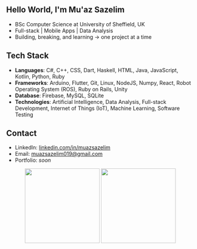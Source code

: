 ## Hello World, I'm Mu'az Sazelim

- BSc Computer Science at University of Sheffield, UK  
- Full-stack | Mobile Apps | Data Analysis  
- Building, breaking, and learning -> one project at a time

## Tech Stack
- **Languages**: C#, C++, CSS, Dart, Haskell, HTML, Java, JavaScript, Kotlin, Python, Ruby  
- **Frameworks**: Arduino, Flutter, Git, Linux, NodeJS, Numpy, React, Robot Operating System (ROS), Ruby on Rails, Unity  
- **Database**: Firebase, MySQL, SQLite
- **Technologies**: Artificial Intelligence, Data Analysis, Full-stack Development, Internet of Things (IoT), Machine Learning, Software Testing

## Contact
- LinkedIn: [linkedin.com/in/muazsazelim](https://linkedin.com/in/muazsazelim)  
- Email: muazsazelim019@gmail.com  
- Portfolio: *soon*

<p align="center">
  <img src="https://github-readme-stats.vercel.app/api?username=muazsazelim&show_icons=true&theme=tokyonight" height="200"/>
  <img src="https://github-readme-stats.vercel.app/api/top-langs/?username=muazsazelim&layout=compact&langs_count=6&theme=tokyonight" height="200"/>
</p>


<!--
**muazsazelim/muazsazelim** is a ✨ _special_ ✨ repository because its `README.md` (this file) appears on your GitHub profile.

Here are some ideas to get you started:

- 🔭 I’m currently working on ...
- 🌱 I’m currently learning ...
- 👯 I’m looking to collaborate on ...
- 🤔 I’m looking for help with ...
- 💬 Ask me about ...
- 📫 How to reach me: ...
- 😄 Pronouns: ...
- ⚡ Fun fact: ...
-->
